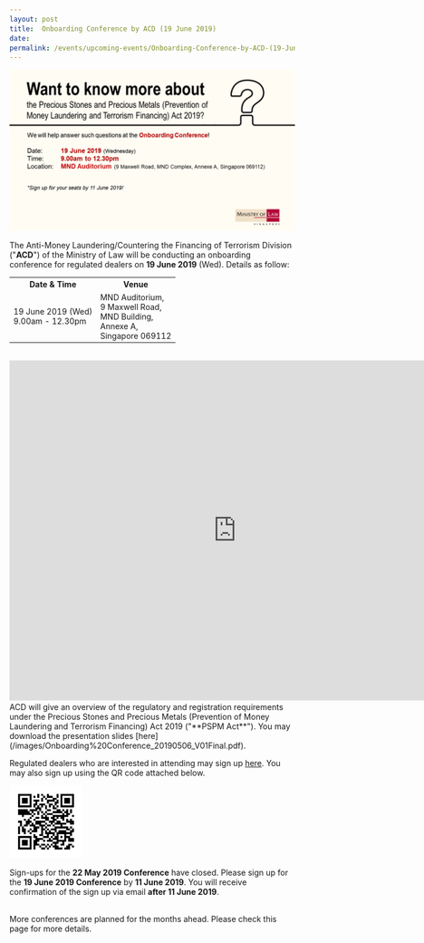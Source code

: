 ```yaml
---
layout: post
title:  Onboarding Conference by ACD (19 June 2019)
date:   
permalink: /events/upcoming-events/Onboarding-Conference-by-ACD-(19-June-2019)/
---
```

<a href="/images/JuneOBC.pdf"><img src="/images/JuneOBC.png"></a><br>

The Anti-Money Laundering/Countering the Financing of Terrorism Division ("**ACD**") of the Ministry of Law will be conducting an onboarding conference for regulated dealers on **19 June 2019** (Wed). Details as follow:
<br>
<table>
  <tr>
    <th>Date &amp; Time</th>
    <th>Venue</th>
  </tr>
  <tr>
    <td>19 June 2019 (Wed)<br>9.00am - 12.30pm</td>
    <td>MND Auditorium,<br>9 Maxwell Road, <br>MND Building, <br>Annexe A,<br>Singapore 069112</td>
  </tr>
</table>
<br>

<iframe src="https://www.google.com/maps/embed?pb=!1m18!1m12!1m3!1d3988.8230131225905!2d103.84383631501258!3d1.2798193621523257!2m3!1f0!2f0!3f0!3m2!1i1024!2i768!4f13.1!3m3!1m2!1s0x31da190d5f119e03%3A0xec6abeac873c7e09!2sMND+Auditorium!5e0!3m2!1sen!2ssg!4v1555037744202!5m2!1sen!2ssg" width="800" height="600" frameborder="0" style="border:0" allowfullscreen></iframe>

<br>
ACD will give an overview of the regulatory and registration requirements under the Precious Stones and Precious Metals (Prevention of Money Laundering and Terrorism Financing) Act 2019 ("**PSPM Act**"). You may download the presentation slides [here](/images/Onboarding%20Conference_20190506_V01Final.pdf).

Regulated dealers who are interested in attending may sign up [here](https://form.gov.sg/5cdb92fdcac839001734b2e2
). You may also sign up using the QR code attached below.

<img src="/images/QR1906.png" style="width:129px;height:128px;">	

Sign-ups for the **22 May 2019 Conference** have closed. Please sign up for the **19 June 2019 Conference** by **11 June 2019**.  You will receive confirmation of the sign up via email **after 11 June 2019**.<br><br>

More conferences are planned for the months ahead. Please check this page for more details.
